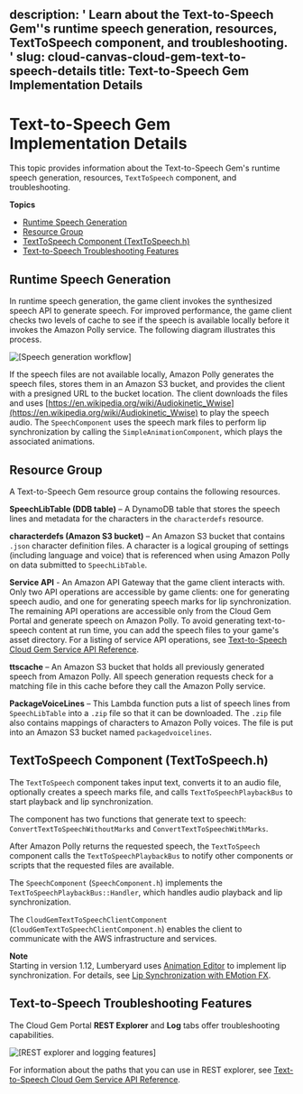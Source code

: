 description: ' Learn about the Text-to-Speech Gem''s runtime speech generation, resources,
  TextToSpeech component, and troubleshooting. '
slug: cloud-canvas-cloud-gem-text-to-speech-details
title: Text-to-Speech Gem Implementation Details
---
# Text\-to\-Speech Gem Implementation Details<a name="cloud-canvas-cloud-gem-text-to-speech-details"></a>

This topic provides information about the Text\-to\-Speech Gem's runtime speech generation, resources, `TextToSpeech` component, and troubleshooting\.

**Topics**
+ [Runtime Speech Generation](#cloud-canvas-cloud-gem-text-to-speech-details-runtime-speech-generation)
+ [Resource Group](#cloud-canvas-cloud-gem-text-to-speech-details-resource-group)
+ [TextToSpeech Component \(TextToSpeech\.h\)](#cloud-canvas-cloud-gem-text-to-speech-details-texttospeech-component)
+ [Text\-to\-Speech Troubleshooting Features](#cloud-canvas-cloud-gem-text-to-speech-details-troubleshooting)

## Runtime Speech Generation<a name="cloud-canvas-cloud-gem-text-to-speech-details-runtime-speech-generation"></a>

In runtime speech generation, the game client invokes the synthesized speech API to generate speech\. For improved performance, the game client checks two levels of cache to see if the speech is available locally before it invokes the Amazon Polly service\. The following diagram illustrates this process\.

![\[Speech generation workflow\]](/images/userguide/cloud_canvas/cloud-canvas-cloud-gem-text-to-speech-details-1.png)

If the speech files are not available locally, Amazon Polly generates the speech files, stores them in an Amazon S3 bucket, and provides the client with a presigned URL to the bucket location\. The client downloads the files and uses [https://en.wikipedia.org/wiki/Audiokinetic_Wwise](https://en.wikipedia.org/wiki/Audiokinetic_Wwise) to play the speech audio\. The `SpeechComponent` uses the speech mark files to perform lip synchronization by calling the `SimpleAnimationComponent`, which plays the associated animations\.

## Resource Group<a name="cloud-canvas-cloud-gem-text-to-speech-details-resource-group"></a>

A Text\-to\-Speech Gem resource group contains the following resources\.

**SpeechLibTable \(DDB table\)** – A DynamoDB table that stores the speech lines and metadata for the characters in the `characterdefs` resource\.

**characterdefs \(Amazon S3 bucket\)** – An Amazon S3 bucket that contains `.json` character definition files\. A character is a logical grouping of settings \(including language and voice\) that is referenced when using Amazon Polly on data submitted to `SpeechLibTable`\.

**Service API** \- An Amazon API Gateway that the game client interacts with\. Only two API operations are accessible by game clients: one for generating speech audio, and one for generating speech marks for lip synchronization\. The remaining API operations are accessible only from the Cloud Gem Portal and generate speech on Amazon Polly\. To avoid generating text\-to\-speech content at run time, you can add the speech files to your game's asset directory\. For a listing of service API operations, see [Text\-to\-Speech Cloud Gem Service API Reference](cloud-canvas-cloud-gem-text-to-speech-service-api.md)\.

**ttscache** – An Amazon S3 bucket that holds all previously generated speech from Amazon Polly\. All speech generation requests check for a matching file in this cache before they call the Amazon Polly service\.

**PackageVoiceLines** – This Lambda function puts a list of speech lines from `SpeechLibTable` into a `.zip` file so that it can be downloaded\. The `.zip` file also contains mappings of characters to Amazon Polly voices\. The file is put into an Amazon S3 bucket named `packagedvoicelines`\.

## TextToSpeech Component \(TextToSpeech\.h\)<a name="cloud-canvas-cloud-gem-text-to-speech-details-texttospeech-component"></a>

The `TextToSpeech` component takes input text, converts it to an audio file, optionally creates a speech marks file, and calls `TextToSpeechPlaybackBus` to start playback and lip synchronization\.

The component has two functions that generate text to speech: `ConvertTextToSpeechWithoutMarks` and `ConvertTextToSpeechWithMarks`\.

After Amazon Polly returns the requested speech, the `TextToSpeech` component calls the `TextToSpeechPlaybackBus` to notify other components or scripts that the requested files are available\.

The `SpeechComponent` \(`SpeechComponent.h`\) implements the `TextToSpeechPlaybackBus::Handler`, which handles audio playback and lip synchronization\.

The `CloudGemTextToSpeechClientComponent` \(`CloudGemTextToSpeechClientComponent.h`\) enables the client to communicate with the AWS infrastructure and services\.

**Note**  
Starting in version 1\.12, Lumberyard uses [Animation Editor](char-intro.md) to implement lip synchronization\. For details, see [Lip Synchronization with EMotion FX](cloud-canvas-cloud-gem-text-to-speech-emotionfx.md)\.

## Text\-to\-Speech Troubleshooting Features<a name="cloud-canvas-cloud-gem-text-to-speech-details-troubleshooting"></a>

The Cloud Gem Portal **REST Explorer** and **Log** tabs offer troubleshooting capabilities\.

![\[REST explorer and logging features\]](/images/userguide/cloud_canvas/cloud-canvas-cloud-gem-text-to-speech-details-2.png)

For information about the paths that you can use in REST explorer, see [Text\-to\-Speech Cloud Gem Service API Reference](cloud-canvas-cloud-gem-text-to-speech-service-api.md)\.